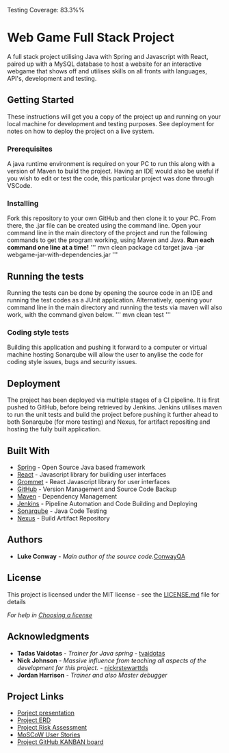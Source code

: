 Testing Coverage: 83.3%%

# Web Game Full Stack Project

A full stack project utilising Java with Spring and Javascript with React, paired up with a MySQL database to host a website for an interactive webgame that shows off and utilises skills on all fronts with languages, API's, development and testing.

## Getting Started

These instructions will get you a copy of the project up and running on your local machine for development and testing purposes. See deployment for notes on how to deploy the project on a live system.

### Prerequisites

A java runtime environment is required on your PC to run this along with a version of Maven to build the project. Having an IDE would also be useful if you wish to edit or test the code, this particular project was done through VSCode.

### Installing

Fork this repository to your own GitHub and then clone it to your PC. From there, the .jar file can be created using the command line.
Open your command line in the main directory of the project and run the following commands to get the program working, using Maven and Java. **Run each command one line at a time!**
'''
    mvn clean package
    cd target
    java -jar webgame-jar-with-dependencies.jar
'''

## Running the tests

Running the tests can be done by opening the source code in an IDE and running the test codes as a JUnit application. Alternatively, opening your command line in the main directory and running the tests via maven will also work, with the command given below.
'''
    mvn clean test
'''

### Coding style tests

Building this application and pushing it forward to a computer or virtual machine hosting Sonarqube will allow the user to anylise the code for coding style issues, bugs and security issues.


## Deployment

The project has been deployed via multiple stages of a CI pipeline. It is first pushed to GitHub, before being retrieved by Jenkins. Jenkins utilises maven to run the unit tests and build the project before pushing it further ahead to both Sonarqube (for more testing) and Nexus, for artifact repositing and hosting the fully built application.


## Built With

* [Spring](https://spring.io) - Open Source Java based framework
* [React](https://reactjs.org) - Javascript library for building user interfaces
* [Grommet](https://v2.grommet.io) - React Javascript library for user interfaces
* [GitHub](https://github.com) - Version Management and Source Code Backup
* [Maven](https://maven.apache.org/) - Dependency Management
* [Jenkins](https://jenkins.io) - Pipeline Automation and Code Building and Deploying
* [Sonarqube](https://www.sonarqube.org) - Java Code Testing
* [Nexus](https://www.sonatype.com/product-nexus-repository) - Build Artifact Repository

## Authors

* **Luke Conway** - *Main author of the source code.*[ConwayQA](https://github.com/ConwayQA)

## License

This project is licensed under the MIT license - see the [LICENSE.md](LICENSE.md) file for details 

*For help in [Choosing a license](https://choosealicense.com/)*

## Acknowledgments

* **Tadas Vaidotas** - *Trainer for Java spring* - [tvaidotas](https://github.com/tvaidotas)
* **Nick Johnson** - *Massive influence from teaching all aspects of the development for this project.* - [nickrstewarttds](https://github.com/nickrstewarttds)
* **Jordan Harrison** - *Trainer and also Master debugger*

## Project Links

* [Porject presentation](https://drive.google.com/open?id=10YrSLOUWwms4jzRhlqcmePx5Ab60vuEKMU6bHRhdKPY)
* [Project ERD](https://drive.google.com/open?id=1YEaggmOUqyGyo12R1i-IjUMmLoWNiign)
* [Project Risk Assessment](https://drive.google.com/open?id=112sqdOrziVAhgpah8ZigPt123q26Bdo2MYziQWCtGJM)
* [MoSCoW User Stories](https://drive.google.com/open?id=1A7fEOvrUXrBWsmfw6Sm9boQLgnjpMNIvwWAqsGN95l0)
* [Project GitHub KANBAN board](https://github.com/ConwayQA/WebGameProject/projects/1)

